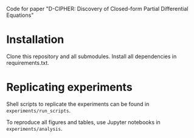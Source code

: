 Code for paper "D-CIPHER: Discovery of Closed-form Partial Differential Equations"

# Installation

Clone this repository and all submodules. Install all dependencies in requirements.txt.

# Replicating experiments

Shell scripts to replicate the experiments can be found in `experiments/run_scripts`.

To reproduce all figures and tables, use Jupyter notebooks in `experiments/analysis`.